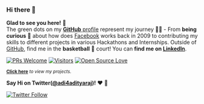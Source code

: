 ### Hi there 👋
**Glad to see you here!** :star_struck: <br> The green dots on my [**GitHub** profile](https://github.com/AdityaRajSingh?tab=repositories) represent my journey :running_man: - From **being curious** :thinking: about how does [Facebook](https://www.facebook.com/adi4adityaraj/) works back in 2009 to contributing my skills to different projects in various Hackathons and Internships. Outside of [GitHub](https://github.com/AdityaRajSingh/), find me  in the **basketball** :basketball: court! You can **find me on [LinkedIn](https://www.linkedin.com/in/adityaraj-singh/)**.

[![PRs Welcome](https://img.shields.io/badge/PRs-welcome-brightgreen.svg?style=flat&logo=github)](https://github.com/AdityaRajSingh) [![Visitors](https://visitor-badge.glitch.me/badge?page_id=AdityaRajSingh.visitor-badge)](https://github.com/AdityaRajSingh) [![Open Source Love](https://badges.frapsoft.com/os/v2/open-source.svg?v=103)](https://github.com/AdityaRajSingh)




<sup>**[Click here](https://github.com/AdityaRajSingh?tab=repositories)** *to view my projects.</sup>*



**Say Hi on Twitter([@adi4adityaraj](https://twitter.com/adi4adityaraj))!** :heart: 💬

[![Twitter Follow](https://img.shields.io/twitter/follow/adi4adityaraj?style=social)](https://twitter.com/adi4adityaraj)

<!--
**AdityaRajSingh/AdityaRajSingh** is a ✨ _special_ ✨ repository because its `README.md` (this file) appears on your GitHub profile.

Here are some ideas to get you started:

- 🔭 I’m currently working on ...
- 🌱 I’m currently learning ...
- 👯 I’m looking to collaborate on ...
- 🤔 I’m looking for help with ...
- 💬 Ask me about ...
- 📫 How to reach me: ...
- 😄 Pronouns: ...
- ⚡ Fun fact: ...
-->